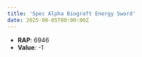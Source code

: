 ```yaml
---
title: 'Spec Alpha Biograft Energy Sword'
date: 2025-08-05T00:00:00Z
---
```

- **RAP**: 6946
- **Value**: -1
